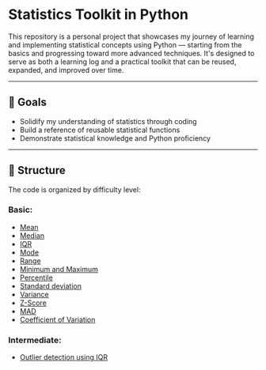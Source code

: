 # Statistics Toolkit in Python

This repository is a personal project that showcases my journey of learning and implementing statistical concepts using Python — starting from the basics and progressing toward more advanced techniques. It's designed to serve as both a learning log and a practical toolkit that can be reused, expanded, and improved over time.

---

## 🚀 Goals

- Solidify my understanding of statistics through coding
- Build a reference of reusable statistical functions
- Demonstrate statistical knowledge and Python proficiency

---

## 📂 Structure

The code is organized by difficulty level:

### Basic:
- [Mean](https://github.com/chirs-moon/Python-Statistics-Tools/blob/main/Basic_Mean.py)
- [Median](https://github.com/chirs-moon/Python-Statistics-Tools/blob/main/Basic_Median.py)
- [IQR](https://github.com/chirs-moon/Python-Statistics-Tools/blob/main/Basic_IQR.py)
- [Mode](https://github.com/chirs-moon/Python-Statistics-Tools/blob/main/Basic_Mode.py)
- [Range](https://github.com/chirs-moon/Python-Statistics-Tools/blob/main/Basic_Range.py)
- [Minimum and Maximum](https://github.com/chirs-moon/Python-Statistics-Tools/blob/main/Basic_MinMax.py)
- [Percentile](https://github.com/chirs-moon/Python-Statistics-Tools/blob/main/Basic_Percentile.py)
- [Standard deviation](https://github.com/chirs-moon/Python-Statistics-Tools/blob/main/Basic_StandardDeviation.py)
- [Variance](https://github.com/chirs-moon/Python-Statistics-Tools/blob/main/Basic_Variance.py)
- [Z-Score](https://github.com/chirs-moon/Python-Statistics-Tools/blob/main/Basic_Z-Score.py)
- [MAD](https://github.com/chirs-moon/Python-Statistics-Tools/blob/main/Basic_MAD.py)
- [Coefficient of Variation](https://github.com/chirs-moon/Python-Statistics-Tools/blob/main/Basic_Coefficient_of_Variation.py)

### Intermediate:
- [Outlier detection using IQR](https://github.com/chirs-moon/Python-Statistics-Tools/blob/main/Intermediate_Outlier_detection_using_IQR.py)
